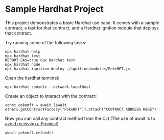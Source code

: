 # Sample Hardhat Project

This project demonstrates a basic Hardhat use case. It comes with a sample contract, a test for that contract, and a Hardhat Ignition module that deploys that contract.

Try running some of the following tasks:

```shell
npx hardhat help
npx hardhat test
REPORT_GAS=true npx hardhat test
npx hardhat node
npx hardhat ignition deploy ./ignition/modules/PokeNFT.js
```

Open the hardhat terminal:

```shell
npx hardhat console --network localhost
```

Create an object to interact with the contract:

```shell
const pokenft = await (await ethers.getContractFactory("PokeNFT")).attach("CONTRACT ADDRESS HERE")
```

Now you can call any contract method from the CLI (The use of await is to [avoid receiving a Promise](https://ethereum.stackexchange.com/questions/93657/how-to-interact-with-the-functions-of-my-smart-contract-in-hardhat))

```shell
await pokenft.method()
```
